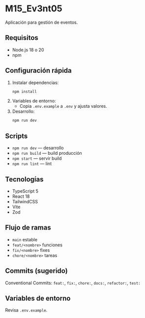 # M15_Ev3nt05

Aplicación para gestión de eventos.

## Requisitos

- Node.js 18 o 20
- npm

## Configuración rápida

1. Instalar dependencias:
   ```bash
   npm install
   ```
2. Variables de entorno:
   - Copia `.env.example` a `.env` y ajusta valores.
3. Desarrollo:
   ```bash
   npm run dev
   ```

## Scripts

- `npm run dev` — desarrollo
- `npm run build` — build producción
- `npm start` — servir build
- `npm run lint` — lint

## Tecnologías

- TypeScript 5
- React 18
- TailwindCSS
- Vite
- Zod

## Flujo de ramas

- `main` estable
- `feat/<nombre>` funciones
- `fix/<nombre>` fixes
- `chore/<nombre>` tareas

## Commits (sugerido)

Conventional Commits: `feat:`, `fix:`, `chore:`, `docs:`, `refactor:`, `test:`

## Variables de entorno

Revisa `.env.example`.
